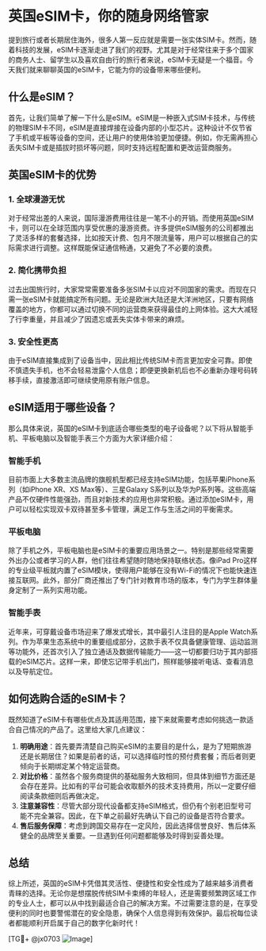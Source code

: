 # 英国eSIM卡，你的随身网络管家

提到旅行或者长期居住海外，很多人第一反应就是需要一张实体SIM卡。然而，随着科技的发展，eSIM卡逐渐走进了我们的视野。尤其是对于经常往来于多个国家的商务人士、留学生以及喜欢自由行的旅行者来说，eSIM卡无疑是一个福音。今天我们就来聊聊英国的eSIM卡，它能为你的设备带来哪些便利。

## 什么是eSIM？

首先，让我们简单了解一下什么是eSIM。eSIM是一种嵌入式SIM卡技术，与传统的物理SIM卡不同，eSIM是直接焊接在设备内部的小型芯片。这种设计不仅节省了手机或平板等设备的空间，还让用户的使用体验更加便捷。例如，你无需再担心丢失SIM卡或是插拔时损坏等问题，同时支持远程配置和更改运营商服务。

## 英国eSIM卡的优势

### 1. 全球漫游无忧

对于经常出差的人来说，国际漫游费用往往是一笔不小的开销。而使用英国eSIM卡，则可以在全球范围内享受优惠的漫游资费。许多提供eSIM服务的公司都推出了灵活多样的套餐选择，比如按天计费、包月不限流量等，用户可以根据自己的实际需求进行调整。这样既能保证通信畅通，又避免了不必要的浪费。

### 2. 简化携带负担

过去出国旅行时，大家常常需要准备多张SIM卡以应对不同国家的需求。而现在只需一张eSIM卡就能搞定所有问题。无论是欧洲大陆还是大洋洲地区，只要有网络覆盖的地方，你都可以通过切换不同的运营商来获得最佳的上网体验。这大大减轻了行李重量，并且减少了因遗忘或丢失实体卡带来的麻烦。

### 3. 安全性更高

由于eSIM直接集成到了设备当中，因此相比传统SIM卡而言更加安全可靠。即使不慎遗失手机，也不会轻易泄露个人信息；即便更换新机后也不必重新办理号码转移手续，直接激活即可继续使用原有账户信息。

## eSIM适用于哪些设备？

那么具体来说，英国的eSIM卡到底适合哪些类型的电子设备呢？以下将从智能手机、平板电脑以及智能手表三个方面为大家详细介绍：

### 智能手机

目前市面上大多数主流品牌的旗舰机型都已经支持eSIM功能，包括苹果iPhone系列（如iPhone XR、XS Max等）、三星Galaxy S系列以及华为P系列等。这些高端产品不仅硬件性能强劲，而且对新技术的应用也非常积极。通过添加eSIM卡，用户可以轻松实现双卡双待甚至多卡管理，满足工作与生活之间的平衡需求。

### 平板电脑

除了手机之外，平板电脑也是eSIM卡的重要应用场景之一。特别是那些经常需要外出办公或者学习的人群，他们往往希望随时随地保持联络状态。像iPad Pro这样的专业级平板就内置了eSIM模块，使得用户能够在没有Wi-Fi的情况下也能快速连接互联网。此外，部分厂商还推出了专门针对教育市场的版本，专门为学生群体量身定制了一系列实用功能。

### 智能手表

近年来，可穿戴设备市场迎来了爆发式增长，其中最引人注目的是Apple Watch系列。作为苹果生态系统中的重要组成部分，这款手表不仅具备健康管理、运动监测等功能外，还首次引入了独立通话及数据传输能力——这一切都要归功于其内部搭载的eSIM芯片。这样一来，即使忘记带手机出门，照样能够接听电话、查看消息以及导航定位。

## 如何选购合适的eSIM卡？

既然知道了eSIM卡有哪些优点及其适用范围，接下来就需要考虑如何挑选一款适合自己情况的产品了。这里给大家几点建议：

1. **明确用途**：首先要弄清楚自己购买eSIM的主要目的是什么，是为了短期旅游还是长期居住？如果是前者的话，可以选择临时性的预付费套餐；而后者则更倾向于长期绑定某个特定运营商。
2. **对比价格**：虽然各个服务商提供的基础服务大致相同，但具体到细节方面还是会存在差异。比如有的平台可能会收取额外的技术支持费用，所以一定要仔细阅读条款细则后再做决定。
3. **注意兼容性**：尽管大部分现代设备都支持eSIM格式，但仍有个别老旧型号可能不完全兼容。因此，在下单之前最好先确认下自己的设备是否符合要求。
4. **售后服务保障**：考虑到跨国交易存在一定风险，因此选择信誉良好、售后体系健全的品牌至关重要。一旦遇到任何问题都能够及时得到妥善处理。

## 总结

综上所述，英国的eSIM卡凭借其灵活性、便捷性和安全性成为了越来越多消费者青睐的选择。无论你是想摆脱传统SIM卡束缚的年轻人，还是需要频繁跨区域工作的专业人士，都可以从中找到最适合自己的解决方案。不过需要注意的是，在享受便利的同时也要警惕潜在的安全隐患，确保个人信息得到有效保护。最后祝每位读者都能顺利开启属于自己的数字化新时代！

[TG💪+ @jx0703 ![Image](https://github.com/user-attachments/assets/dbca1d08-cadb-493c-b0ec-ad6f7a83f270)]